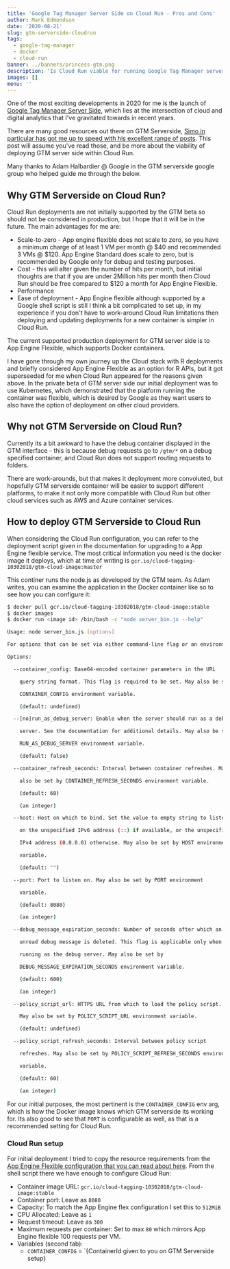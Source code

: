 ```yaml
---
title: 'Google Tag Manager Server Side on Cloud Run - Pros and Cons'
author: Mark Edmondson
date: '2020-08-21'
slug: gtm-serverside-cloudrun
tags:
  - google-tag-manager
  - docker
  - cloud-run
banner: ../banners/princess-gtm.png
description: 'Is Cloud Run viable for running Google Tag Manager server-side?'
images: []
menu: ''
---
```


One of the most exciting developments in 2020 for me is the launch of [Google Tag Manager Server Side](https://developers.google.com/tag-manager/serverside), which lies at the intersection of cloud and digital analytics that I've gravitated towards in recent years.

There are many good resources out there on GTM Serverside, [Simo in particular has got me up to speed with his excellent range of posts](https://www.simoahava.com/analytics/server-side-tagging-google-tag-manager/).  This post will assume you've read those, and be more about the viability of deploying GTM server side within Cloud Run.

Many thanks to Adam Halbardier @ Google in the GTM serverside google group who helped guide me through the below.

## Why GTM Serverside on Cloud Run?

Cloud Run deployments are not initially supported by the GTM beta so should not be considered in production, but I hope that it will be in the future.  The main advantages for me are:

* Scale-to-zero - App engine flexible does not scale to zero, so you have a minimum charge of at least 1 VM per month @ $40 and recommended 3 VMs @ $120.  App Engine Standard does scale to zero, but is recommended by Google only for debug and testing purposes.
* Cost - this will alter given the number of hits per month, but initial thoughts are that if you are under 2Million hits per month then Cloud Run should be free compared to $120 a month for App Engine Flexible.
* Performance
* Ease of deployment - App Engine flexible although supported by a Google shell script is still I think a bit complicated to set up, in my experience if you don't have to work-around Cloud Run limitations then deploying and updating deployments for a new container is simpler in Cloud Run.

The current supported production deployment for GTM server side is to App Engine Flexible, which supports Docker containers.  

I have gone through my own journey up the Cloud stack with R deployments and briefly considered App Engine Flexible as an option for R APIs, but it got superseeded for me when Cloud Run appeared for the reasons given above.  In the private beta of GTM server side our initial deployment was to use Kubernetes, which demonstrated that the platform running the container was flexible, which is desired by Google as they want users to also have the option of deployment on other cloud providers. 

## Why not GTM Serverside on Cloud Run?

Currently its a bit awkward to have the debug container displayed in the GTM interface - this is because debug requests go to `/gtm/*` on a debug specified container, and Cloud Run does not support routing requests to folders.  

There are work-arounds, but that makes it deployment more convoluted, but hopefully GTM serverside container will be easier to support different platforms, to make it not only more compatible with Cloud Run but other cloud services such as AWS and Azure container services. 

## How to deploy GTM Serverside to Cloud Run

When considering the Cloud Run configuration, you can refer to the deployment script given in the documentation for upgrading to a App Engine flexible service.  The most critical information you need is the docker image it deploys, which at time of writing is `gcr.io/cloud-tagging-10302018/gtm-cloud-image:master`

This continer runs the node.js as developed by the GTM team.  As Adam writes, you can examine the application in the Docker container like so to see how you can configure it:

```sh
$ docker pull gcr.io/cloud-tagging-10302018/gtm-cloud-image:stable
$ docker images
$ docker run <image id> /bin/bash -c "node server_bin.js --help"

Usage: node server_bin.js [options]

For options that can be set via either command-line flag or an environment variable, the command-line flag value takes precedence.

Options:

  --container_config: Base64-encoded container parameters in the URL 

    query string format. This flag is required to be set. May also be set by 

    CONTAINER_CONFIG environment variable. 

    (default: undefined)

  --[no]run_as_debug_server: Enable when the server should run as a debug 

    server. See the documentation for additional details. May also be set by 

    RUN_AS_DEBUG_SERVER environment variable. 

    (default: false)

  --container_refresh_seconds: Interval between container refreshes. May 

    also be set by CONTAINER_REFRESH_SECONDS environment variable. 

    (default: 60)

    (an integer)

  --host: Host on which to bind. Set the value to empty string to listen 

    on the unspecified IPv6 address (::) if available, or the unspecified 

    IPv4 address (0.0.0.0) otherwise. May also be set by HOST environment 

    variable. 

    (default: "")

  --port: Port to listen on. May also be set by PORT environment 

    variable. 

    (default: 8080)

    (an integer)

  --debug_message_expiration_seconds: Number of seconds after which an 

    unread debug message is deleted. This flag is applicable only when 

    running as the debug server. May also be set by 

    DEBUG_MESSAGE_EXPIRATION_SECONDS environment variable. 

    (default: 600)

    (an integer)

  --policy_script_url: HTTPS URL from which to load the policy script. 

    May also be set by POLICY_SCRIPT_URL environment variable. 

    (default: undefined)

  --policy_script_refresh_seconds: Interval between policy script 

    refreshes. May also be set by POLICY_SCRIPT_REFRESH_SECONDS environment 

    variable. 

    (default: 60)

    (an integer)
```

For our initial purposes, the most pertinent is the `CONTAINER_CONFIG` env arg, which is how the Docker image knows which GTM serverside its working for.  Its also good to see that `PORT` is configurable as well, as that is a recommended setting for Cloud Run.

### Cloud Run setup

For initial deployment I tried to copy the resource requirements from the [App Engine Flexible configuration that you can read about here](https://developers.google.com/tag-manager/serverside/script-user-guide).  From the shell script there we have enough to configure Cloud Run:

* Container image URL: `gcr.io/cloud-tagging-10302018/gtm-cloud-image:stable`
* Container port: Leave as `8080`
* Capacity: To match the App Engine flex configuration I set this to `512MiB`
* CPU Allocated: Leave as `1`
* Request timeout: Leave as `300`
* Maximum requests per container: Set to max `80` which mirrors App Engine flexible 100 requests per VM.
* Variables (second tab): 
  * `CONTAINER_CONFIG` = `{ContainerId given to you on GTM Serverside setup}
